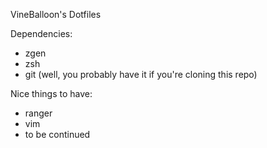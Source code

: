 VineBalloon's Dotfiles

Dependencies:
- zgen
- zsh
- git (well, you probably have it if you're cloning this repo)

Nice things to have:
- ranger
- vim
- to be continued
